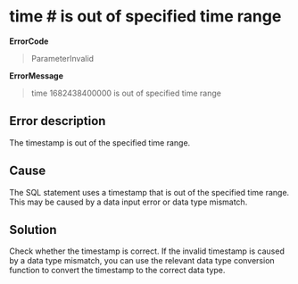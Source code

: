 # time # is out of specified time range

**ErrorCode**

> ParameterInvalid

**ErrorMessage**

> time 1682438400000 is out of specified time range

## Error description

The timestamp is out of the specified time range.

## Cause

The SQL statement uses a timestamp that is out of the specified time range. This may be caused by a data input error or data type mismatch.

## Solution

Check whether the timestamp is correct. If the invalid timestamp is caused by a data type mismatch, you can use the relevant data type conversion function to convert the timestamp to the correct data type.
